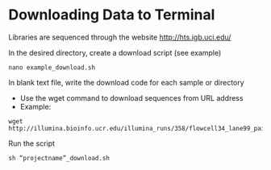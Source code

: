 # Downloading Data to Terminal
Libraries are sequenced through the website  http://hts.igb.uci.edu/

In the desired directory, create a download script (see example)
```
nano example_download.sh
```
In blank text file, write the download code for each sample or directory 

 - Use the wget command to download sequences from URL address 
 - Example:
```
wget http://illumina.bioinfo.ucr.edu/illumina_runs/358/flowcell34_lane99_pair1_CGATGT.fastq.gz
```

Run the  script
```
sh “projectname”_download.sh
